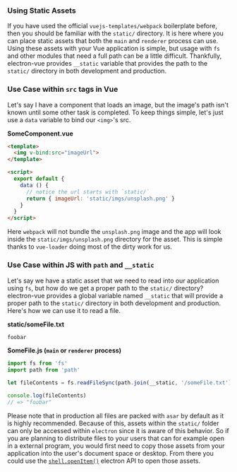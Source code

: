 ### Using Static Assets

If you have used the official `vuejs-templates/webpack` boilerplate before, then you should be familiar with the `static/` directory. It is here where you can place static assets that both the `main` and `renderer` process can use. Using these assets with your Vue application is simple, but usage with `fs` and other modules that need a full path can be a little difficult. Thankfully, electron-vue provides `__static` variable that provides the path to the `static/` directory in both development and production.

### Use Case within `src` tags in Vue

Let's say I have a component that loads an image, but the image's path isn't known until some other task is completed. To keep things simple, let's just use a `data` variable to bind our `<img>`'s src.

**SomeComponent.vue**

```html
<template>
  <img v-bind:src="imageUrl">
</template>

<script>
  export default {
    data () {
      // notice the url starts with `static/`
      return { imageUrl: 'static/imgs/unsplash.png' }
    }
  }
</script>
```

Here `webpack` will not bundle the `unsplash.png` image and the app will look inside the `static/imgs/unsplash.png` directory for the asset. This is simple thanks to `vue-loader` doing most of the dirty work for us.

### Use Case within JS with `path` and `__static`

Let's say we have a static asset that we need to read into our application using `fs`, but how do we get a proper path to the `static/` directory? electron-vue provides a global variable named `__static` that will provide a proper path to the `static/` directory in both development and production. Here's how we can use it to read a file.

**static/someFile.txt**

```txt
foobar
```

**SomeFile.js \(`main` or `renderer` process\)**

```js
import fs from 'fs'
import path from 'path'

let fileContents = fs.readFileSync(path.join(__static, '/someFile.txt'), 'utf8')

console.log(fileContents)
// => "foobar"
```

Please note that in production all files are packed with `asar` by default as it is highly recommended. Because of this, assets within the `static/` folder can only be accessed within `electron` since it is aware of this behavior. So if you are planning to distribute files to your users that can for example open in a external program, you would first need to copy those assets from your application into the user's document space or desktop. From there you could use the [`shell.openItem()`](https://electron.atom.io/docs/api/shell/#shellopenitemfullpath) electron API to open those assets.


